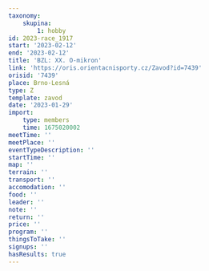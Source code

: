 ```yaml
---
taxonomy:
    skupina:
        1: hobby
id: 2023-race_1917
start: '2023-02-12'
end: '2023-02-12'
title: 'BZL: XX. O-mikron'
link: 'https://oris.orientacnisporty.cz/Zavod?id=7439'
orisid: '7439'
place: Brno-Lesná
type: Z
template: zavod
date: '2023-01-29'
import:
    type: members
    time: 1675020002
meetTime: ''
meetPlace: ''
eventTypeDescription: ''
startTime: ''
map: ''
terrain: ''
transport: ''
accomodation: ''
food: ''
leader: ''
note: ''
return: ''
price: ''
program: ''
thingsToTake: ''
signups: ''
hasResults: true
---
```


